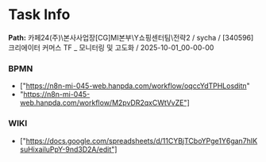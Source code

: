 # Task Info

**Path:** 카페24(주)\본사사업장\[CG]MI본부\Y쇼핑센터팀\전략2 / sycha / [340596] 크리에이터 커머스 TF _ 모니터링 및 고도화 / 2025-10-01_00-00-00

### BPMN
- ["https://n8n-mi-045-web.hanpda.com/workflow/oqccYdTPHLosditn"
- "https://n8n-mi-045-web.hanpda.com/workflow/M2pvDR2qxCWtVvZE"]

### WIKI
- ["https://docs.google.com/spreadsheets/d/11CYBjTCboYPge1Y6gan7hIKsuHixailuPpY-9nd3D2A/edit"]

